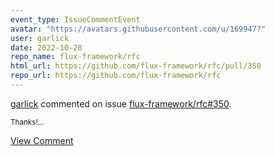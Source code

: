 ```yaml
---
event_type: IssueCommentEvent
avatar: "https://avatars.githubusercontent.com/u/169947?"
user: garlick
date: 2022-10-28
repo_name: flux-framework/rfc
html_url: https://github.com/flux-framework/rfc/pull/350
repo_url: https://github.com/flux-framework/rfc
---
```


<a href='https://github.com/garlick' target='_blank'>garlick</a> commented on issue <a href='https://github.com/flux-framework/rfc/pull/350' target='_blank'>flux-framework/rfc#350</a>.

<small>Thanks!...</small>

<a href='https://github.com/flux-framework/rfc/pull/350' target='_blank'>View Comment</a>